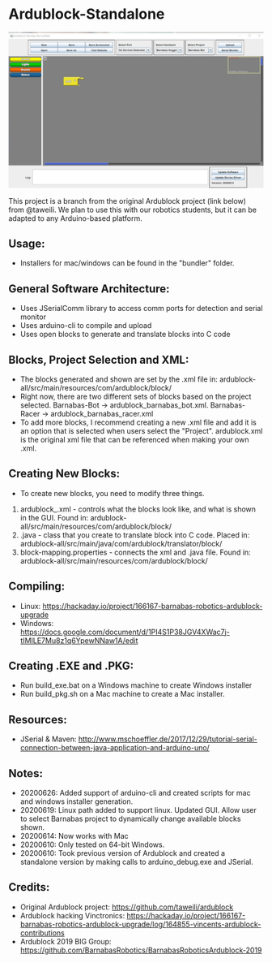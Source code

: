 # Ardublock-Standalone

![Screenshot](/images/ardublock_20200625.jpg)

This project is a branch from the original Ardublock project (link below) from @taweili.  We plan to use this with our robotics students, but it can be adapted to any Arduino-based platform.

## Usage:
- Installers for mac/windows can be found in the "bundler" folder.

## General Software Architecture:
- Uses JSerialComm library to access comm ports for detection and serial monitor
- Uses arduino-cli to compile and upload
- Uses open blocks to generate and translate blocks into C code

## Blocks, Project Selection and XML:
- The blocks generated and shown are set by the .xml file in: ardublock-all/src/main/resources/com/ardublock/block/
- Right now, there are two different sets of blocks based on the project selected.  Barnabas-Bot -> ardublock_barnabas_bot.xml.  Barnabas-Racer -> ardublock_barnabas_racer.xml
- To add more blocks, I recommend creating a new .xml file and add it is an option that is selected when users select the "Project".  ardublock.xml is the original xml file that can be referenced when making your own .xml.

## Creating New Blocks:
- To create new blocks, you need to modify three things.
1) ardublock_<project>.xml - controls what the blocks look like, and what is shown in the GUI.  Found in: ardublock-all/src/main/resources/com/ardublock/block/
2) <block>.java - class that you create to translate block into C code.  Placed in: ardublock-all/src/main/java/com/ardublock/translator/block/
3) block-mapping.properties - connects the xml and .java file. Found in: ardublock-all/src/main/resources/com/ardublock/block/

## Compiling:
- Linux: https://hackaday.io/project/166167-barnabas-robotics-ardublock-upgrade
- Windows: https://docs.google.com/document/d/1PI4S1P38JGV4XWac7j-tIMILE7Mu8z1q6YpewNNaw1A/edit

## Creating .EXE and .PKG:
- Run build_exe.bat on a Windows machine to create Windows installer
- Run build_pkg.sh on a Mac machine to create a Mac installer.

## Resources:
- JSerial & Maven: http://www.mschoeffler.de/2017/12/29/tutorial-serial-connection-between-java-application-and-arduino-uno/

## Notes:
- 20200626: Added support of arduino-cli and created scripts for mac and windows installer generation.
- 20200619: Linux path added to support linux.  Updated GUI.  Allow user to select Barnabas project to dynamically change available blocks shown.
- 20200614: Now works with Mac
- 20200610: Only tested on 64-bit Windows.
- 20200610: Took previous version of Ardublock and created a standalone version by making calls to arduino_debug.exe and JSerial.

## Credits:
- Original Ardublock project: https://github.com/taweili/ardublock
- Ardublock hacking Vinctronics: https://hackaday.io/project/166167-barnabas-robotics-ardublock-upgrade/log/164855-vincents-ardublock-contributions
- Ardublock 2019 BIG Group: https://github.com/BarnabasRobotics/BarnabasRoboticsArdublock-2019
